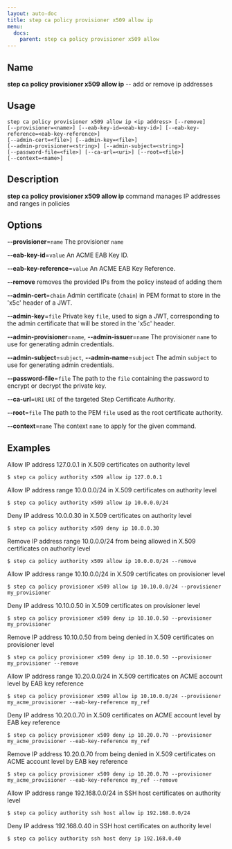 ```yaml
---
layout: auto-doc
title: step ca policy provisioner x509 allow ip
menu:
  docs:
    parent: step ca policy provisioner x509 allow
---
```


## Name
**step ca policy provisioner x509 allow ip** -- add or remove ip addresses

## Usage

```raw
step ca policy provisioner x509 allow ip <ip address> [--remove]
[--provisioner=<name>] [--eab-key-id=<eab-key-id>] [--eab-key-reference=<eab-key-reference>]
[--admin-cert=<file>] [--admin-key=<file>]
[--admin-provisioner=<string>] [--admin-subject=<string>]
[--password-file=<file>] [--ca-url=<uri>] [--root=<file>]
[--context=<name>]
```

## Description

**step ca policy provisioner x509 allow ip** command manages IP addresses and ranges in policies

## Options


**--provisioner**=`name`
The provisioner `name`

**--eab-key-id**=`value`
An ACME EAB Key ID.

**--eab-key-reference**=`value`
An ACME EAB Key Reference.

**--remove**
removes the provided IPs from the policy instead of adding them

**--admin-cert**=`chain`
Admin certificate (`chain`) in PEM format to store in the 'x5c' header of a JWT.

**--admin-key**=`file`
Private key `file`, used to sign a JWT, corresponding to the admin certificate that will
be stored in the 'x5c' header.

**--admin-provisioner**=`name`, **--admin-issuer**=`name`
The provisioner `name` to use for generating admin credentials.

**--admin-subject**=`subject`, **--admin-name**=`subject`
The admin `subject` to use for generating admin credentials.

**--password-file**=`file`
The path to the `file` containing the password to encrypt or decrypt the private key.

**--ca-url**=`URI`
`URI` of the targeted Step Certificate Authority.

**--root**=`file`
The path to the PEM `file` used as the root certificate authority.

**--context**=`name`
The context `name` to apply for the given command.

## Examples

Allow IP address 127.0.0.1 in X.509 certificates on authority level
```shell
$ step ca policy authority x509 allow ip 127.0.0.1
```

Allow IP address range 10.0.0.0/24 in X.509 certificates on authority level
```shell
$ step ca policy authority x509 allow ip 10.0.0.0/24
```

Deny IP address 10.0.0.30 in X.509 certificates on authority level
```shell
$ step ca policy authority x509 deny ip 10.0.0.30
```

Remove IP address range 10.0.0.0/24 from being allowed in X.509 certificates on authority level
```shell
$ step ca policy authority x509 allow ip 10.0.0.0/24 --remove
```

Allow IP address range 10.10.0.0/24 in X.509 certificates on provisioner level
```shell
$ step ca policy provisioner x509 allow ip 10.10.0.0/24 --provisioner my_provisioner
```

Deny IP address 10.10.0.50 in X.509 certificates on provisioner level
```shell
$ step ca policy provisioner x509 deny ip 10.10.0.50 --provisioner my_provisioner
```

Remove IP address 10.10.0.50 from being denied in X.509 certificates on provisioner level
```shell
$ step ca policy provisioner x509 deny ip 10.10.0.50 --provisioner my_provisioner --remove
```

Allow IP address range 10.20.0.0/24 in X.509 certificates on ACME account level by EAB key reference
```shell
$ step ca policy provisioner x509 allow ip 10.10.0.0/24 --provisioner my_acme_provisioner --eab-key-reference my_ref
```

Deny IP address 10.20.0.70 in X.509 certificates on ACME account level by EAB key reference
```shell
$ step ca policy provisioner x509 deny ip 10.20.0.70 --provisioner my_acme_provisioner --eab-key-reference my_ref
```

Remove IP address 10.20.0.70 from being denied in X.509 certificates on ACME account level by EAB key reference
```shell
$ step ca policy provisioner x509 deny ip 10.20.0.70 --provisioner my_acme_provisioner --eab-key-reference my_ref --remove
```

Allow IP address range 192.168.0.0/24 in SSH host certificates on authority level
```shell
$ step ca policy authority ssh host allow ip 192.168.0.0/24
```

Deny IP address 192.168.0.40 in SSH host certificates on authority level
```shell
$ step ca policy authority ssh host deny ip 192.168.0.40
```



